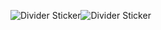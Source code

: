 <img src="https://media.tenor.com/iTm8wqNUZMsAAAAi/divider.gif" alt="Divider Sticker"/><img src="https://media.tenor.com/iTm8wqNUZMsAAAAi/divider.gif" alt="Divider Sticker"/>

